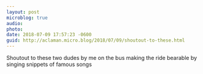 ```yaml
---
layout: post
microblog: true
audio: 
photo: 
date: 2018-07-09 17:57:23 -0600
guid: http://aclaman.micro.blog/2018/07/09/shoutout-to-these.html
---
```

Shoutout to these two dudes by me on the bus making the ride bearable by singing snippets of famous songs
